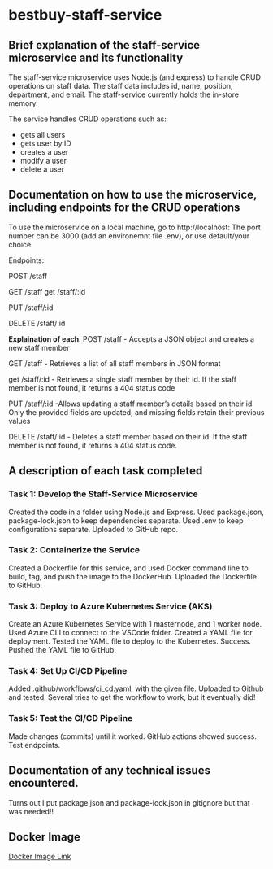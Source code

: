 # bestbuy-staff-service

## Brief explanation of the staff-service microservice and its functionality
The staff-service microservice uses Node.js (and express) to handle CRUD operations on staff data.
The staff data includes id, name, position, department, and email.
The staff-service currently holds the in-store memory.

The service handles CRUD operations such as:
- gets all users
- gets user by ID
- creates a user
- modify a user
- delete a user

## Documentation on how to use the microservice, including endpoints for the CRUD operations
To use the microservice on a local machine, go to http://localhost:<PORT> 
The port number can be 3000 (add an environemnt file .env), or use default/your choice.

Endpoints:

POST /staff

GET /staff
get /staff/:id

PUT /staff/:id

DELETE /staff/:id

**Explaination of each**:
POST /staff
    - Accepts a JSON object and creates a new staff member

GET /staff
    - Retrieves a list of all staff members in JSON format

get /staff/:id
    - Retrieves a single staff member by their id. If the staff member is not found, it returns a 404 status code

PUT /staff/:id
    -Allows updating a staff member’s details based on their id. Only the provided fields are updated, and missing fields retain their previous values

DELETE /staff/:id
    - Deletes a staff member based on their id. If the staff member is not found, it returns a 404 status code.

## A description of each task completed

### Task 1: Develop the Staff-Service Microservice
Created the code in a folder using Node.js and Express.
Used package.json, package-lock.json to keep dependencies separate.
Used .env to keep configurations separate.
Uploaded to GitHub repo.

### Task 2: Containerize the Service
Created a Dockerfile for this service, and used Docker command line to build, tag, and push the image to the DockerHub.
Uploaded the Dockerfile to GitHub.

### Task 3: Deploy to Azure Kubernetes Service (AKS)
Create an Azure Kubernetes Service with 1 masternode, and 1 worker node.
Used Azure CLI to connect to the VSCode folder.
Created a YAML file for deployment.
Tested the YAML file to deploy to the Kubernetes. Success.
Pushed the YAML file to GitHub.

### Task 4: Set Up CI/CD Pipeline
Added .github/workflows/ci_cd.yaml, with the given file.
Uploaded to Github and tested.
Several tries to get the workflow to work, but it eventually did!


### Task 5: Test the CI/CD Pipeline
Made changes (commits) until it worked. GitHub actions showed success.
Test endpoints.

## Documentation of any technical issues encountered.
Turns out I put package.json and package-lock.json in gitignore but that was needed!!

## Docker Image
[Docker Image Link](https://hub.docker.com/repository/docker/dailydonuts/bestbuy-staff-service/general)

